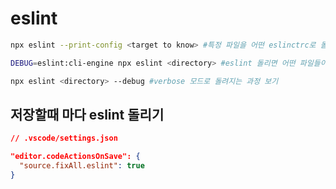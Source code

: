 # eslint

```bash
npx eslint --print-config <target to know> #특정 파일을 어떤 eslinctrc로 돌리고 있는지 알아내기

DEBUG=eslint:cli-engine npx eslint <directory> #eslint 돌리면 어떤 파일들이 돌려지고 있는지 알기

npx eslint <directory> --debug #verbose 모드로 돌려지는 과정 보기
```

## 저장할때 마다 eslint 돌리기

```json
// .vscode/settings.json

"editor.codeActionsOnSave": {
  "source.fixAll.eslint": true
}
```
